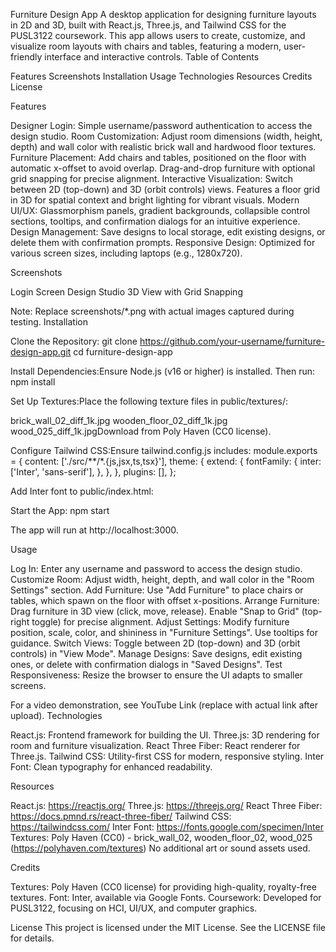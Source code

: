 Furniture Design App
A desktop application for designing furniture layouts in 2D and 3D, built with React.js, Three.js, and Tailwind CSS for the PUSL3122 coursework. This app allows users to create, customize, and visualize room layouts with chairs and tables, featuring a modern, user-friendly interface and interactive controls.
Table of Contents

Features
Screenshots
Installation
Usage
Technologies
Resources
Credits
License

Features

Designer Login: Simple username/password authentication to access the design studio.
Room Customization: Adjust room dimensions (width, height, depth) and wall color with realistic brick wall and hardwood floor textures.
Furniture Placement: Add chairs and tables, positioned on the floor with automatic x-offset to avoid overlap. Drag-and-drop furniture with optional grid snapping for precise alignment.
Interactive Visualization: Switch between 2D (top-down) and 3D (orbit controls) views. Features a floor grid in 3D for spatial context and bright lighting for vibrant visuals.
Modern UI/UX: Glassmorphism panels, gradient backgrounds, collapsible control sections, tooltips, and confirmation dialogs for an intuitive experience.
Design Management: Save designs to local storage, edit existing designs, or delete them with confirmation prompts.
Responsive Design: Optimized for various screen sizes, including laptops (e.g., 1280x720).

Screenshots



Login Screen
Design Studio
3D View with Grid Snapping








Note: Replace screenshots/*.png with actual images captured during testing.
Installation

Clone the Repository:
git clone https://github.com/your-username/furniture-design-app.git
cd furniture-design-app


Install Dependencies:Ensure Node.js (v16 or higher) is installed. Then run:
npm install


Set Up Textures:Place the following texture files in public/textures/:

brick_wall_02_diff_1k.jpg
wooden_floor_02_diff_1k.jpg
wood_025_diff_1k.jpgDownload from Poly Haven (CC0 license).


Configure Tailwind CSS:Ensure tailwind.config.js includes:
module.exports = {
  content: ['./src/**/*.{js,jsx,ts,tsx}'],
  theme: {
    extend: {
      fontFamily: {
        inter: ['Inter', 'sans-serif'],
      },
    },
  },
  plugins: [],
};

Add Inter font to public/index.html:
<link href="https://fonts.googleapis.com/css2?family=Inter:wght@400;500;600;700&display=swap" rel="stylesheet" />


Start the App:
npm start

The app will run at http://localhost:3000.


Usage

Log In: Enter any username and password to access the design studio.
Customize Room: Adjust width, height, depth, and wall color in the "Room Settings" section.
Add Furniture: Use "Add Furniture" to place chairs or tables, which spawn on the floor with offset x-positions.
Arrange Furniture: Drag furniture in 3D view (click, move, release). Enable "Snap to Grid" (top-right toggle) for precise alignment.
Adjust Settings: Modify furniture position, scale, color, and shininess in "Furniture Settings". Use tooltips for guidance.
Switch Views: Toggle between 2D (top-down) and 3D (orbit controls) in "View Mode".
Manage Designs: Save designs, edit existing ones, or delete with confirmation dialogs in "Saved Designs".
Test Responsiveness: Resize the browser to ensure the UI adapts to smaller screens.

For a video demonstration, see YouTube Link (replace with actual link after upload).
Technologies

React.js: Frontend framework for building the UI.
Three.js: 3D rendering for room and furniture visualization.
React Three Fiber: React renderer for Three.js.
Tailwind CSS: Utility-first CSS for modern, responsive styling.
Inter Font: Clean typography for enhanced readability.

Resources

React.js: https://reactjs.org/
Three.js: https://threejs.org/
React Three Fiber: https://docs.pmnd.rs/react-three-fiber/
Tailwind CSS: https://tailwindcss.com/
Inter Font: https://fonts.google.com/specimen/Inter
Textures: Poly Haven (CC0) - brick_wall_02, wooden_floor_02, wood_025 (https://polyhaven.com/textures)
No additional art or sound assets used.

Credits

Textures: Poly Haven (CC0 license) for providing high-quality, royalty-free textures.
Font: Inter, available via Google Fonts.
Coursework: Developed for PUSL3122, focusing on HCI, UI/UX, and computer graphics.

License
This project is licensed under the MIT License. See the LICENSE file for details.

